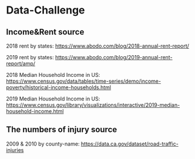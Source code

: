 # Data-Challenge


## Income&Rent source
2018 rent by states: https://www.abodo.com/blog/2018-annual-rent-report/

2019 rent by states: https://www.abodo.com/blog/2019-annual-rent-report/amp/

2018 Median Household Income in US: https://www.census.gov/data/tables/time-series/demo/income-poverty/historical-income-households.html

2019 Median Household Income in US: https://www.census.gov/library/visualizations/interactive/2019-median-household-income.html

## The numbers of injury source
2009 & 2010 by county-name: https://data.ca.gov/dataset/road-traffic-injuries


